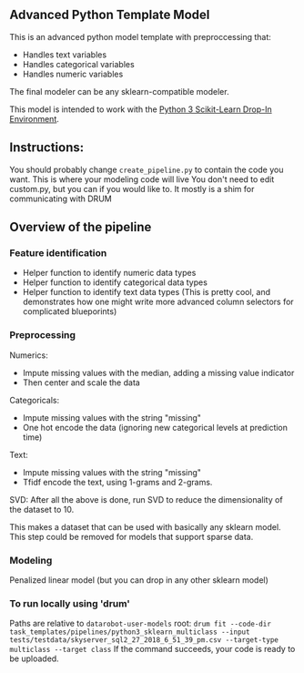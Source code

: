 ## Advanced Python Template Model

This is an advanced python model template with preproccessing that:
- Handles text variables
- Handles categorical variables
- Handles numeric variables

The final modeler can be any sklearn-compatible modeler.

This model is intended to work with the [Python 3 Scikit-Learn Drop-In Environment](../../../public_dropin_environments/python3_sklearn/).

## Instructions:
You should probably change `create_pipeline.py` to contain the code you want. This is where your modeling code will live
You don't need to edit custom.py, but you can if you would like to. It mostly is a shim for communicating with DRUM

## Overview of the pipeline

### Feature identification
- Helper function to identify numeric data types
- Helper function to identify categorical data types
- Helper function to identify text data types (This is pretty cool, and demonstrates how one might write more advanced column selectors for complicated blueporints)

### Preprocessing
Numerics:
- Impute missing values with the median, adding a missing value indicator
- Then center and scale the data

Categoricals:
- Impute missing values with the string "missing"
- One hot encode the data (ignoring new categorical levels at prediction time)

Text:
- Impute missing values with the string "missing"
- Tfidf encode the text, using 1-grams and 2-grams.

SVD:
After all the above is done, run SVD to reduce the dimensionality of the dataset to 10.

This makes a dataset that can be used with basically any sklearn model.  This step could be removed for models that support sparse data.

### Modeling
Penalized linear model (but you can drop in any other sklearn model)


### To run locally using 'drum'
Paths are relative to `datarobot-user-models` root:
`drum fit --code-dir task_templates/pipelines/python3_sklearn_multiclass --input tests/testdata/skyserver_sql2_27_2018_6_51_39_pm.csv --target-type multiclass --target class`
If the command succeeds, your code is ready to be uploaded.
